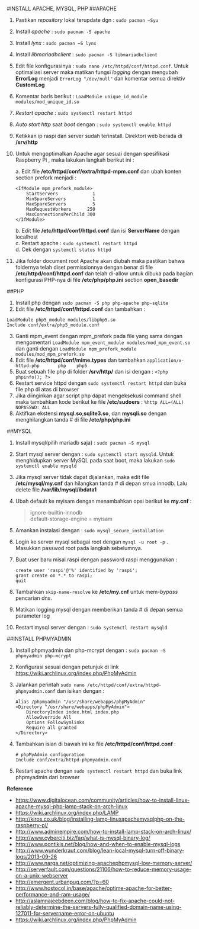 #INSTALL APACHE, MYSQL, PHP
##APACHE
1. Pastikan *repository* lokal terupdate dgn : `sudo pacman –Syu`
2. Install *apache* : `sudo pacman -S apache`
3. Install *lynx* : `sudo pacman –S lynx`
4. Install *libmariadbclient* : `sudo pacman -S libmariadbclient`
5. Edit file konfigurasinya : `sudo nano /etc/httpd/conf/httpd.conf`. Untuk optimaliasi server maka matikan fungsi *logging* dengan mengubah **ErrorLog** menjadi `ErrorLog "/dev/null"` dan komentar semua direktiv **CustomLog**
6. Komentar baris berikut : `LoadModule unique_id_module modules/mod_unique_id.so`
7. *Restart apache* : `sudo systemctl restart httpd`
8. *Auto start http* saat *boot* dengan : `sudo systemctl enable httpd`
9. Ketikkan ip raspi dan server sudah terinstall. Direktori web berada di **/srv/http**
10. Untuk mengoptimalkan Apache agar sesuai dengan spesifikasi Raspberry Pi , maka lakukan langkah berikut ini :

	a. Edit file **/etc/httpd/conf/extra/httpd-mpm.conf** dan ubah konten section prefork menjadi :
	 ```
	 <IfModule mpm_prefork_module>
	     StartServers             1
	     MinSpareServers          1
	     MaxSpareServers          5
	     MaxRequestWorkers      250
	     MaxConnectionsPerChild 300
	 </IfModule>
	 ```
	b. Edit file **/etc/httpd/conf/httpd.conf** dan isi **ServerName** dengan localhost  
	c. Restart apache : `sudo systemctl restart httpd`  
	d. Cek dengan `systemctl status httpd`  

11. Jika folder document root Apache akan diubah maka pastikan bahwa foldernya telah diset permissionnya dengan benar di file **/etc/httpd/conf/httpd.conf** dan telah di-allow untuk dibuka pada bagian konfigurasi PHP-nya di file **/etc/php/php.ini** section **open_basedir**

##PHP
1. Install php dengan `sudo pacman -S php php-apache php-sqlite`
2. Edit file **/etc/httpd/conf/httpd.conf** dan tambahkan :
 ```
 LoadModule php5_module modules/libphp5.so
 Include conf/extra/php5_module.conf
 ```  
 
3. Ganti mpm_event dengan mpm_prefork pada file yang sama dengan mengomentari `LoadModule mpm_event_module modules/mod_mpm_event.so` dan ganti dengan `LoadModule mpm_prefork_module modules/mod_mpm_prefork.so`
4. Edit file **/etc/httpd/conf/mime.types** dan tambahkan `application/x-httpd-php       php    php5`
5. Buat sebuah file php di folder **/srv/http/** dan isi dengan : `<?php phpinfo(); ?>`
6. Restart service httpd dengan `sudo systemctl restart httpd` dan buka file php di atas di browser
7. Jika diinginkan agar script php dapat mengeksekusi command shell maka tambahkan kode berikut ke file **/etc/sudoers** : `%http ALL=(ALL) NOPASSWD: ALL`
8. Aktifkan ekstensi **mysql.so**,**sqlite3.so**, dan **mysqli.so** dengan menghilangkan tanda # di file **/etc/php/php.ini**

##MYSQL
1. Install mysql(pilih mariadb saja) : `sudo pacman –S mysql`
2. Start mysql server dengan : `sudo systemctl start mysqld`. Untuk menghidupkan server MySQL pada saat boot, maka lakukan  `sudo systemctl enable mysqld`
3. Jika mysql server tidak dapat dijalankan, maka edit file **/etc/mysql/my.cnf** dan hilangkan tanda # di depan smua innodb. Lalu delete file **/var/lib/mysql/ibdata1**
4.	Ubah default ke myisam dengan menambahkan opsi berikut ke **my.cnf** :

	> ignore-builtin-innodb  
	> default-storage-engine = myisam

5.	Amankan instalasi dengan : `sudo mysql_secure_installation`
6. Login ke server mysql sebagai root dengan `mysql -u root -p` . Masukkan passwod root pada langkah sebelumnya.
7. Buat user baru misal raspi dengan password raspi menggunakan :

	```
	create user 'raspi'@'%' identified by 'raspi';
	grant create on *.* to raspi;
	quit
	```
8. Tambahkan `skip-name-resolve` ke **/etc/my.cnf** untuk mem-*bypass* pencarian dns.
9. Matikan logging mysql dengan memberikan tanda # di depan semua parameter log
9. Restart mysql server dengan : `sudo systemctl restart mysqld`

##INSTALL PHPMYADMIN
1. Install phpmyadmin dan php-mcrypt dengan : `sudo pacman –S phpmyadmin php-mcrypt`
2. Konfigurasi sesuai dengan petunjuk di link https://wiki.archlinux.org/index.php/PhpMyAdmin  
3. Jalankan perintah `sudo nano /etc/httpd/conf/extra/httpd-phpmyadmin.conf` dan isikan dengan :

	```
	Alias /phpmyadmin "/usr/share/webapps/phpMyAdmin"
	<Directory "/usr/share/webapps/phpMyAdmin">
	    DirectoryIndex index.html index.php
	    AllowOverride All
	    Options FollowSymlinks
	    Require all granted
	</Directory>
	```
4. Tambahkan isian di bawah ini ke file **/etc/httpd/conf/httpd.conf** :

	```
	# phpMyAdmin configuration
	Include conf/extra/httpd-phpmyadmin.conf
	```
5. Restart apache dengan `sudo systemctl restart httpd` dan buka link phpmyadmin dari browser

**Reference**
 - https://www.digitalocean.com/community/articles/how-to-install-linux-apache-mysql-php-lamp-stack-on-arch-linux
 - https://wiki.archlinux.org/index.php/LAMP
 - http://kiros.co.uk/blog/installing-lamp-linuxapachemysqlphp-on-the-raspberry-pi/
 - http://www.adminempire.com/how-to-install-lamp-stack-on-arch-linux/
 - http://www.cyberciti.biz/faq/what-is-mysql-binary-log/
 - http://www.pontikis.net/blog/how-and-when-to-enable-mysql-logs
 - http://www.wunderkraut.com/blog/lean-local-mysql-turn-off-binary-logs/2013-09-26
 - http://www.narga.net/optimizing-apachephpmysql-low-memory-server/
 - http://serverfault.com/questions/21106/how-to-reduce-memory-usage-on-a-unix-webserver
 - http://emergent.urbanpug.com/?p=60
 - http://www.hostocol.in/base/apache/optime-apache-for-better-performance-and-ram-usage/
 - http://aslamnajeebdeen.com/blog/how-to-fix-apache-could-not-reliably-determine-the-servers-fully-qualified-domain-name-using-127011-for-servername-error-on-ubuntu
 - https://wiki.archlinux.org/index.php/PhpMyAdmin

